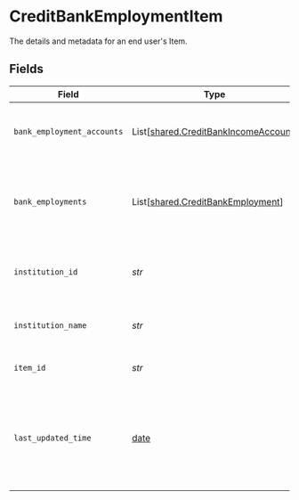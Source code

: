 # CreditBankEmploymentItem

The details and metadata for an end user's Item.


## Fields

| Field                                                                                                                                                                      | Type                                                                                                                                                                       | Required                                                                                                                                                                   | Description                                                                                                                                                                |
| -------------------------------------------------------------------------------------------------------------------------------------------------------------------------- | -------------------------------------------------------------------------------------------------------------------------------------------------------------------------- | -------------------------------------------------------------------------------------------------------------------------------------------------------------------------- | -------------------------------------------------------------------------------------------------------------------------------------------------------------------------- |
| `bank_employment_accounts`                                                                                                                                                 | List[[shared.CreditBankIncomeAccount](../../models/shared/creditbankincomeaccount.md)]                                                                                     | :heavy_check_mark:                                                                                                                                                         | The Item's accounts that have Bank Employment data.                                                                                                                        |
| `bank_employments`                                                                                                                                                         | List[[shared.CreditBankEmployment](../../models/shared/creditbankemployment.md)]                                                                                           | :heavy_check_mark:                                                                                                                                                         | The bank employment information for this Item. Each entry in the array is a different employer found.                                                                      |
| `institution_id`                                                                                                                                                           | *str*                                                                                                                                                                      | :heavy_check_mark:                                                                                                                                                         | The unique identifier of the institution associated with the Item.                                                                                                         |
| `institution_name`                                                                                                                                                         | *str*                                                                                                                                                                      | :heavy_check_mark:                                                                                                                                                         | The name of the institution associated with the Item.                                                                                                                      |
| `item_id`                                                                                                                                                                  | *str*                                                                                                                                                                      | :heavy_check_mark:                                                                                                                                                         | The unique identifier for the Item.                                                                                                                                        |
| `last_updated_time`                                                                                                                                                        | [date](https://docs.python.org/3/library/datetime.html#date-objects)                                                                                                       | :heavy_check_mark:                                                                                                                                                         | The time when this Item's data was last retrieved from the financial institution, in [ISO 8601](https://wikipedia.org/wiki/ISO_8601) format (e.g. "2018-04-12T03:32:11Z"). |